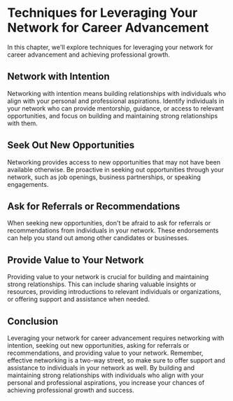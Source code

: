 Techniques for Leveraging Your Network for Career Advancement
============================================================================================================

In this chapter, we'll explore techniques for leveraging your network for career advancement and achieving professional growth.

Network with Intention
----------------------

Networking with intention means building relationships with individuals who align with your personal and professional aspirations. Identify individuals in your network who can provide mentorship, guidance, or access to relevant opportunities, and focus on building and maintaining strong relationships with them.

Seek Out New Opportunities
--------------------------

Networking provides access to new opportunities that may not have been available otherwise. Be proactive in seeking out opportunities through your network, such as job openings, business partnerships, or speaking engagements.

Ask for Referrals or Recommendations
------------------------------------

When seeking new opportunities, don't be afraid to ask for referrals or recommendations from individuals in your network. These endorsements can help you stand out among other candidates or businesses.

Provide Value to Your Network
-----------------------------

Providing value to your network is crucial for building and maintaining strong relationships. This can include sharing valuable insights or resources, providing introductions to relevant individuals or organizations, or offering support and assistance when needed.

Conclusion
----------

Leveraging your network for career advancement requires networking with intention, seeking out new opportunities, asking for referrals or recommendations, and providing value to your network. Remember, effective networking is a two-way street, so make sure to offer support and assistance to individuals in your network as well. By building and maintaining strong relationships with individuals who align with your personal and professional aspirations, you increase your chances of achieving professional growth and success.
